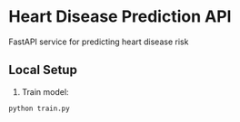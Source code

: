 # Heart Disease Prediction API

FastAPI service for predicting heart disease risk

## Local Setup
1. Train model:
```bash
python train.py

